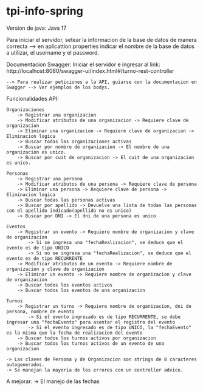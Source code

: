 # tpi-info-spring

Version de java: Java 17

Para iniciar el servidor, setear la informacion de la base de datos de manera correcta --> en aplicattion.properties indicar el nombre de la base de datos a utilizar, el username y el password.

Documentacion Swagger:
	Iniciar el servidor e ingresar al link: http://localhost:8080/swagger-ui/index.html#/turno-rest-controller

	--> Para realizar peticiones a la API, guiarse con la documentacion en Swagger --> Ver ejemplos de los bodys.

Funcionalidades API:

	Organizaciones
		-> Registrar una organizacion
		-> Modificar atributos de una organizacion -> Requiere clave de organizacion
		-> Eliminar una organizacion -> Requiere clave de organizacion -> Eliminacion logica
		-> Buscar todas las organizaciones activas
		-> Buscar por nombre de organizacion -> El nombre de una organizacion es unico.
		-> Buscar por cuit de organizacion -> El cuit de una organizacion es unico.

	Personas
		-> Registrar una persona
		-> Modificar atributos de una persona -> Requiere clave de persona
		-> Eliminar una persona -> Requiere clave de persona -> Eliminacion logica
		-> Buscar todas las personas activas
		-> Buscar por apellido -> Devuelve una lista de todas las personas con el apellido indicado(apellido no es unico)
		-> Buscar por DNI -> El dni de una persona es unico

	Eventos
		-> Registrar un evento -> Requiere nombre de organizacion y clave de organizacion
			-> Si se ingresa una "fechaRealizacion", se deduce que el evento es de tipo UNICO
			-> Si no se ingresa una "fechaRealizacion", se deduce que el evento es de tipo RECURRENTE
		-> Modificar atributos de un evento -> Requiere nombre de organizacion y clave de organizacion
		-> Eliminar un evento -> Requiere nombre de organizacion y clave de organizacion
		-> Buscar todos los eventos activos
		-> Buscar todos los eventos de una organizacion

	Turnos
		-> Registrar un turno -> Requiere nombre de organizacion, dni de persona, nombre de evento
			-> Si el evento ingresado es de tipo RECURRENTE, se debe ingresar una "fechaEvento" para asentar el registro del evento
			-> Si el evento ingresado es de tipo UNICO, la "fechaEvento" es la misma que la fecha de realizacion del evento
		-> Buscar todos los turnos activos por organizacion
		-> Buscar todos los turnos activos de un evento de una organizacion

	-> Las claves de Persona y de Organizacion son strings de 8 caracteres autogenerados.
	-> Se manejan la mayoria de los errores con un controller advice.

A mejorar:
	-> El manejo de las fechas